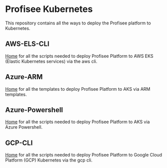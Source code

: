 # **<span class="underline">Profisee Kubernetes</span>**

This repository contains all the ways to deploy the Profisee platform to Kubernetes.

## AWS-ELS-CLI

[Home](https://github.com/profiseeadmin/kubernetes/tree/master/AWS-EKS-CLI#deploy-profisee-platform-on-to-aws-elastic-kubernetes-services-eks) for all the scripts needed to deploy Profisee Platform to AWS EKS (Elastic Kubernetes services) via the aws cli.

## Azure-ARM

[Home](https://github.com/profiseeadmin/kubernetes/blob/master/Azure-ARM/README.md#deploy-profisee-platform-on-to-aks-using-arm-template) for all the templates to deploy Profisee Platform to AKS via ARM templates.

## Azure-Powershell

[Home](https://github.com/profiseeadmin/kubernetes/tree/master/Azure-Powershell#deploy-profisee-platform-to-aks-using-powershell) for all the scripts needed to deploy Profisee Platform to AKS via Azure Powershell.

## GCP-CLI

[Home](https://github.com/profiseeadmin/kubernetes/tree/master/GCP-CLI#deploy-profisee-platform-on-to-google-cloud-platform-gcp-kubernetes) for all the scripts needed to deploy Profisee Platform to Google Cloud Platform (GCP) Kubernetes via the gcp cli.
